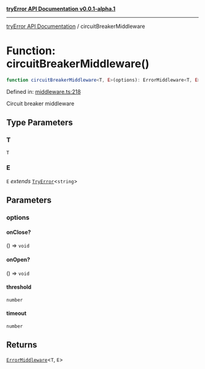 [**tryError API Documentation v0.0.1-alpha.1**](../index.md)

***

[tryError API Documentation](../index.md) / circuitBreakerMiddleware

# Function: circuitBreakerMiddleware()

```ts
function circuitBreakerMiddleware<T, E>(options): ErrorMiddleware<T, E>;
```

Defined in: [middleware.ts:218](https://github.com/oconnorjohnson/tryError/blob/e3ae0308069a4fba073f4543d527ad76373db795/src/middleware.ts#L218)

Circuit breaker middleware

## Type Parameters

### T

`T`

### E

`E` *extends* [`TryError`](../interfaces/TryError.md)\<`string`\>

## Parameters

### options

#### onClose?

() => `void`

#### onOpen?

() => `void`

#### threshold

`number`

#### timeout

`number`

## Returns

[`ErrorMiddleware`](../type-aliases/ErrorMiddleware.md)\<`T`, `E`\>
